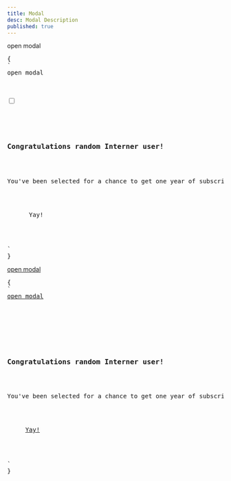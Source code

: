 ```yaml
---
title: Modal
desc: Modal Description
published: true
---
```


<script>
  import Component from "@components/Component.svelte"
</script>

<Component title="Modal using label + hidden checkbox">
<label for="my-modal" class="btn modal-button">open modal</label>
<pre slot="html">{
`<!-- The button to open modal -->
<label for="my-modal" class="btn modal-button">open modal</label>

<!-- Put this part before </body> tag -->
<input type="checkbox" id="my-modal" class="modal-toggle">
<div class="modal">
  <div class="modal-box">
    <h3 class="font-bold text-lg">Congratulations random Interner user!</h3>
    <p class="py-4">You've been selected for a chance to get one year of subscription to use Wikipedia for free!</p>
    <div class="modal-action">
      <label for="my-modal" class="btn">Yay!</label>
    </div>
  </div>
</div>`
}</pre>
</Component>

<Component title="Modal using anchor link" desc="Anchor links might not work well on some SPA frameworks so if there are problems, use the first example">
<a href="#my-modal-2" class="btn" rel="external">open modal</a>
<pre slot="html">{
`<!-- The button to open modal -->
<a href="#my-modal-2" class="btn">open modal</a>

<!-- Put this part before </body> tag -->
<div class="modal" id="my-modal-2">
  <div class="modal-box">
    <h3 class="font-bold text-lg">Congratulations random Interner user!</h3>
    <p class="py-4">You've been selected for a chance to get one year of subscription to use Wikipedia for free!</p>
    <div class="modal-action">
     <a href="#" class="btn">Yay!</a>
    </div>
  </div>
</div>`
}</pre>
</Component>
